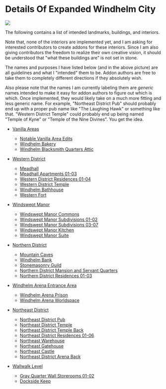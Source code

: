 # Details Of Expanded Windhelm City

![](/windhelm/pics/overview-buildingsanddoors.png?raw=true)

The following contains a list of intended landmarks, buildings, and interiors.

Note that, none of the interiors are implemented yet, and I am asking for interested contributors to create addons for these interiors. Since I am also giving contributors the freedom to realize their own creative vision, it should be understood that "what these buildings are" is not set in stone.

The names and purposes I have listed below (and in the above picture) are all guidelines and what I "intended" them to be. Addon authors are free to take them to completely different directions if they absolutely wish.

Also please note that the names I am currently labeling them are _generic_ names intended to make it easy for addon authors to figure out which is which. Once implemented, they would likely take on a much more fitting and less generic name. For example, "Northeast District Pub" should probably end up with a proper pub name like "The Laughing Hawk" or something like that. "Western District Temple" could probably end up being named "Temple of Kyne" or "Temple of the Nine Divines". You get the idea.

* [Vanilla Areas](/windhelm/details/vanilla/main.md)
  * [Notable Vanilla Area Edits](/windhelm/details/vanilla/vanillaedits.md)
  * [Windhelm Bakery](/windhelm/details/vanilla/bakery.md)
  * [Windhelm Blacksmith Quarters Attic](/windhelm/details/vanilla/blacksmithattic.md)

* [Western District](/windhelm/details/western/main.md)
  * [Meadhall](/windhelm/details/western/meadhall.md)
  * [Meadhall Apartments 01-03](/windhelm/details/western/apartments.md)
  * [Western District Residences 01-04](/windhelm/details/western/residences.md)
  * [Western District Temple](/windhelm/details/western/temple.md)
  * [Windhelm Bathhouse](/windhelm/details/western/bathhouse.md)
  * [Western Fort](/windhelm/details/western/fort.md)

* [Windswept Manor](/windhelm/details/windswept/main.md)
  * [Windswept Manor Commons](/windhelm/details/windswept/commons.md)
  * [Windswept Manor Subdivisions 01-02](/windhelm/details/windswept/subdivision1-2.md)
  * [Windswept Manor Subdivisions 03-07](/windhelm/details/windswept/subdivision3-7.md)
  * [Windswept Manor Kitchen](/windhelm/details/windswept/kitchen.md)
  * [Windswept Manor Suite](/windhelm/details/windswept/suite.md)

* [Northern District](/windhelm/details/northern/main.md)
  * [Mountain Caves](/windhelm/details/northern/mountaincaves.md)
  * [Windhelm Bank](/windhelm/details/northern/bank.md)
  * [Stonemasonry Guild](/windhelm/details/northern/stonemasonryguild.md)
  * [Northern District Mansion and Servant Quarters](/windhelm/details/northern/mansion.md)
  * [Northern District Residences 01-03](/windhelm/details/northern/residences.md)

* [Windhelm Arena Entrance Area](/windhelm/details/arena/main.md)
  * [Windhelm Arena Prison](/windhelm/details/arena/prison.md)
  * [Windhelm Arena Worldspace](/windhelm/details/arena/arena.md)

* [Northeast District](/windhelm/details/northeast/main.md)
  * [Northeast District Pub](/windhelm/details/northeast/pub.md)
  * [Northeast District Temple](/windhelm/details/northeast/temple.md)
  * [Northeast District Temple Back](/windhelm/details/northeast/templeback.md)
  * [Northeast District Residences 01-06](/windhelm/details/northeast/residences.md)
  * [Northeast Warehouse](/windhelm/details/northeast/warehouse.md)
  * [Northeast Gatehouse](/windhelm/details/northeast/gatehouse.md)
  * [Northeast Castle](/windhelm/details/northeast/castle.md)
  * [Northeast District Arena Back](/windhelm/details/northeast/arenaback.md)

* [Wallwalk Level](/windhelm/details/wallwalk/main.md)
  * [Gray Quarter Wall Storerooms 01-02](/windhelm/details/wallwalk/grayquarterwallstorerooms.md)
  * [Dockside Keep](/windhelm/details/wallwalk/docksidekeep.md)

